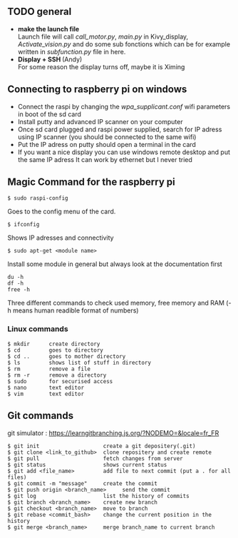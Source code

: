 ## TODO general
* <b> make the launch file </b> </br>
Launch file will call *call_motor.py*, *main.py* in Kivy_display, *Activate_vision.py* and do some sub fonctions which can be for example written in *subfunction.py* file in here.
* <b> Display + SSH </b> (Andy) </br>
For some reason the display turns off, maybe it is Ximing

## Connecting to raspberry pi on windows
* Connect the raspi by changing the *wpa_supplicant.conf* wifi parameters in boot of the sd card
* Install putty and advanced IP scanner on your computer
* Once sd card plugged and raspi power supplied, search for IP adress using IP scanner (you should be connected to the same wifi)
* Put the IP adress on putty should open a terminal in the card
* If you want a nice display you can use windows remote desktop and put the same IP adress
It can work by ethernet but I never tried

## Magic Command for the raspberry pi
```
$ sudo raspi-config
```
Goes to the config menu of the card.
```
$ ifconfig
```
Shows IP adresses and connectivity
```
$ sudo apt-get <module name>
```
Install some module in general but always look at the documentation first
```
du -h
df -h
free -h
```
Three different commands to check used memory, free memory and RAM (-h means human readible format of numbers)
### Linux commands
```
$ mkdir      create directory
$ cd         goes to directory
$ cd ..      goes to mother directory
$ ls         shows list of stuff in directory
$ rm         remove a file
$ rm -r      remove a directory
$ sudo       for securised access
$ nano       text editor
$ vim        text editor
```

## Git commands
git simulator : https://learngitbranching.js.org/?NODEMO=&locale=fr_FR
```
$ git init                    create a git depositery(.git)
$ git clone <link_to_github>  clone repositery and create remote
$ git pull                    fetch changes from server
$ git status                  shows current status
$ git add <file_name>         add file to next commit (put a . for all files)
$ git commit -m "message"     create the commit
$ git push origin <branch_name>     send the commit
$ git log                     list the history of commits
$ git branch <branch_name>    create new branch
$ git checkout <branch_name>  move to branch
$ git rebase <commit_bash>    change the current position in the history
$ git merge <branch_name>     merge branch_name to current branch
```

